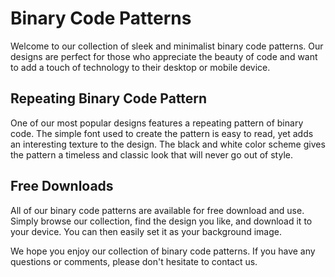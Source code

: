 <!--font:Open Sans-->

# Binary Code Patterns

Welcome to our collection of sleek and minimalist binary code patterns. Our designs are perfect for those who appreciate the beauty of code and want to add a touch of technology to their desktop or mobile device.

## Repeating Binary Code Pattern

One of our most popular designs features a repeating pattern of binary code. The simple font used to create the pattern is easy to read, yet adds an interesting texture to the design. The black and white color scheme gives the pattern a timeless and classic look that will never go out of style.

## Free Downloads

All of our binary code patterns are available for free download and use. Simply browse our collection, find the design you like, and download it to your device. You can then easily set it as your background image.

We hope you enjoy our collection of binary code patterns. If you have any questions or comments, please don't hesitate to contact us.

<!--

Write me markdown content of website with wallpaper:

"A wallpaper with a repeating pattern of binary code, in a simple font and black and white color scheme."

The header of the page should not be copy of the text but rather a real content of the website which is using this wallpaper.


---


# Binary Wallpapers

Welcome to Binary Wallpapers, your source for sleek and minimalist wallpapers featuring binary code patterns. Our collection includes a variety of designs, all in a simple font and black and white color scheme.

## Repeating Binary Code Pattern

One of our most popular designs features a repeating pattern of binary code. This wallpaper is perfect for those who appreciate the beauty of code and want to showcase their love for technology on their desktop or mobile device.

The binary code pattern is created using a simple font that is easy to read, yet adds an interesting texture to the design. The black and white color scheme gives the wallpaper a timeless and classic look that will never go out of style.

## Easy to Download and Use

All of our wallpapers are available for free download and use. Simply browse our collection, find the design you like, and click the download button. The wallpaper will then be saved to your device and can be easily set as your background image.

We hope you enjoy our collection of binary code wallpapers. If you have any questions or comments, please don't hesitate to contact us.


---


Heading should not include word "wallpaper". The website should not be about the wallpaper itself, wallpaper is just a related background, rewrite whole content.


---


# Binary Code Patterns for Your Desktop and Mobile Devices

Welcome to our website featuring sleek and minimalist binary code patterns that will add a touch of technology to your desktop or mobile device. Our collection includes a variety of designs, all in a simple font and black and white color scheme.

## Repeating Binary Code Pattern

One of our most popular designs features a repeating pattern of binary code. This design is perfect for those who appreciate the beauty of code and want to showcase their love for technology. The binary code pattern is created using a simple font that is easy to read, yet adds an interesting texture to the design. The black and white color scheme gives the pattern a timeless and classic look that will never go out of style.

## Easy to Download and Use

All of our binary code patterns are available for free download and use. Simply browse our collection, find the design you like, and click the download button. The pattern will then be saved to your device and can be easily set as your background image.

We hope you enjoy our collection of binary code patterns. If you have any questions or comments, please don't hesitate to contact us.


---


Heading is too long, rewrite whole content.


---


# Binary Code Patterns

Welcome to our collection of sleek and minimalist binary code patterns. Our designs are perfect for those who appreciate the beauty of code and want to add a touch of technology to their desktop or mobile device.

## Repeating Binary Code Pattern

One of our most popular designs features a repeating pattern of binary code. The simple font used to create the pattern is easy to read, yet adds an interesting texture to the design. The black and white color scheme gives the pattern a timeless and classic look that will never go out of style.

## Free Downloads

All of our binary code patterns are available for free download and use. Simply browse our collection, find the design you like, and download it to your device. You can then easily set it as your background image.

We hope you enjoy our collection of binary code patterns. If you have any questions or comments, please don't hesitate to contact us.


---


Write me a Google font which is best fitting for the website.

Pick from the list:
- Exo 2
- Orbitron
- Playfair Display
- Raleway
- Dancing Script
- Futura
- Great Vibes
- Inter
- Alegreya
- Lobster
- Open Sans
- Poppins
- Lato
- Montserrat
- Barlow Condensed
- Roboto
- IBM Plex Sans


Write just the font name nothing else.


---


I would recommend using the "Open Sans" font for your website.

-->
